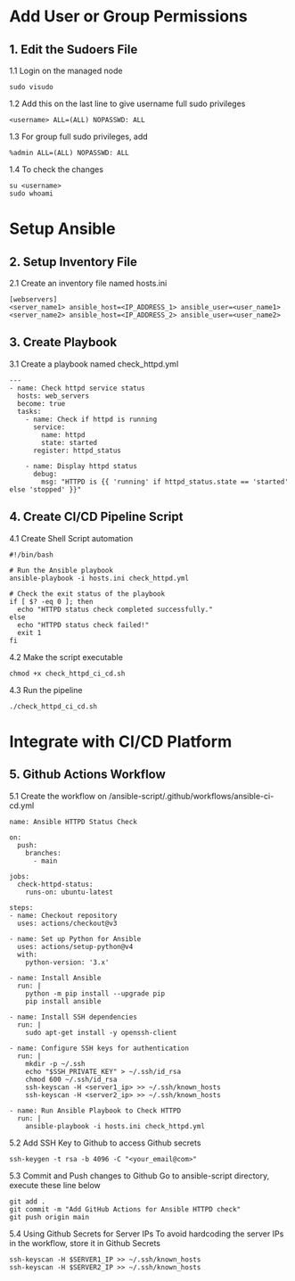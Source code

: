 # Add User or Group Permissions
## 1. Edit the Sudoers File
  1.1 Login on the managed node
  
    sudo visudo
    
  1.2 Add this on the last line to give username full sudo privileges
  
    <username> ALL=(ALL) NOPASSWD: ALL

  1.3 For group full sudo privileges, add

    %admin ALL=(ALL) NOPASSWD: ALL

 1.4 To check the changes

    su <username>
    sudo whoami

# Setup Ansible
## 2. Setup Inventory File
  2.1 Create an inventory file named hosts.ini

    [webservers]
    <server_name1> ansible_host=<IP_ADDRESS_1> ansible_user=<user_name1>
    <server_name2> ansible_host=<IP_ADDRESS_2> ansible_user=<user_name2>

## 3. Create Playbook
   3.1 Create a playbook named check_httpd.yml
    
    ---
    - name: Check httpd service status
      hosts: web_servers
      become: true
      tasks:
        - name: Check if httpd is running
          service:
            name: httpd
            state: started
          register: httpd_status
    
        - name: Display httpd status
          debug:
            msg: "HTTPD is {{ 'running' if httpd_status.state == 'started' else 'stopped' }}"

## 4. Create CI/CD Pipeline Script
  4.1 Create Shell Script automation 
    
    #!/bin/bash
    
    # Run the Ansible playbook
    ansible-playbook -i hosts.ini check_httpd.yml
    
    # Check the exit status of the playbook
    if [ $? -eq 0 ]; then
      echo "HTTPD status check completed successfully."
    else
      echo "HTTPD status check failed!"
      exit 1
    fi

4.2 Make the script executable

    chmod +x check_httpd_ci_cd.sh

4.3 Run the pipeline
    
    ./check_httpd_ci_cd.sh

# Integrate with CI/CD Platform
## 5. Github Actions Workflow
  5.1 Create the workflow on /ansible-script/.github/workflows/ansible-ci-cd.yml
    
    name: Ansible HTTPD Status Check

    on:
      push:
        branches:
          - main
    
    jobs:
      check-httpd-status:
        runs-on: ubuntu-latest

    steps:
    - name: Checkout repository
      uses: actions/checkout@v3

    - name: Set up Python for Ansible
      uses: actions/setup-python@v4
      with:
        python-version: '3.x'

    - name: Install Ansible
      run: |
        python -m pip install --upgrade pip
        pip install ansible

    - name: Install SSH dependencies
      run: |
        sudo apt-get install -y openssh-client

    - name: Configure SSH keys for authentication
      run: |
        mkdir -p ~/.ssh
        echo "$SSH_PRIVATE_KEY" > ~/.ssh/id_rsa
        chmod 600 ~/.ssh/id_rsa
        ssh-keyscan -H <server1_ip> >> ~/.ssh/known_hosts
        ssh-keyscan -H <server2_ip> >> ~/.ssh/known_hosts

    - name: Run Ansible Playbook to Check HTTPD
      run: |
        ansible-playbook -i hosts.ini check_httpd.yml

  5.2 Add SSH Key to Github to access Github secrets
    
    ssh-keygen -t rsa -b 4096 -C "<your_email@com>"

  5.3 Commit and Push changes to Github
    Go to ansible-script directory, execute these line below
    
    git add .
    git commit -m "Add GitHub Actions for Ansible HTTPD check"
    git push origin main

  5.4 Using Github Secrets for Server IPs
    To avoid hardcoding the server IPs in the workflow, store it in Github Secrets
    
    ssh-keyscan -H $SERVER1_IP >> ~/.ssh/known_hosts
    ssh-keyscan -H $SERVER2_IP >> ~/.ssh/known_hosts

